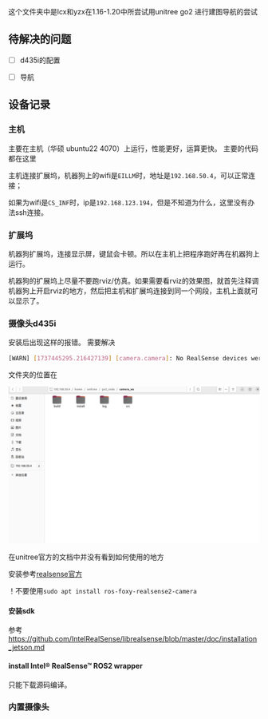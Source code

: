 这个文件夹中是lcx和yzx在1.16-1.20中所尝试用unitree go2 进行建图导航的尝试

## 待解决的问题

- [ ] d435i的配置
- [ ] 导航



## 设备记录
### 主机
主要在主机（华硕 ubuntu22 4070）上运行，性能更好，运算更快。
主要的代码都在这里

主机连接扩展坞，机器狗上的wifi是`EILLM`时，地址是`192.168.50.4`，可以正常连接；

如果为wifi是`CS_INF`时，ip是`192.168.123.194`，但是不知道为什么，这里没有办法ssh连接。

### 扩展坞
机器狗扩展坞，连接显示屏，键鼠会卡顿。所以在主机上把程序跑好再在机器狗上运行。

机器狗的扩展坞上尽量不要跑rviz/仿真。如果需要看rviz的效果图，就首先注释调机器狗上开启rviz的地方，然后把主机和扩展坞连接到同一个网段，主机上面就可以显示了。


### 摄像头d435i
安装后出现这样的报错。
需要解决

```bash
[WARN] [1737445295.216427139] [camera.camera]: No RealSense devices were found!
```
文件夹的位置在

![](./docs/figures/d435i_.png)


在unitree官方的文档中并没有看到如何使用的地方

安装参考[realsense官方](https://github.com/IntelRealSense/realsense-ros?tab=readme-ov-file)

！不要使用`sudo apt install ros-foxy-realsense2-camera
`

#### 安装sdk
参考 https://github.com/IntelRealSense/librealsense/blob/master/doc/installation_jetson.md 

#### install Intel® RealSense™ ROS2 wrapper

只能下载源码编译。




### 内置摄像头